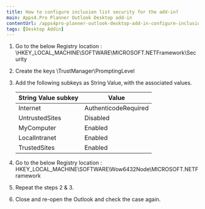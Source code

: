 ```yaml
---
title: How to configure inclusion list security for the add-in?
main: Apps4.Pro Planner Outlook Desktop add-in
contentUrl: /apps4pro-planner-outlook-desktop-add-in-configure-inclusion-list/
tags: [Desktop Addin]
---
```

1. Go to the below Registry location : \HKEY_LOCAL_MACHINE\SOFTWARE\MICROSOFT\.NETFramework\Security 

2. Create the keys \TrustManager\PromptingLevel 

3. Add the following subkeys as String Value, with the associated values. 

    | String Value subkey | Value                |
    | ------------------  | --------             |
    | Internet            | AuthenticodeRequired |
    | UntrustedSites      | Disabled             |
    | MyComputer          | Enabled              |
    | LocalIntranet       | Enabled              |
    | TrustedSites        | Enabled              |

4. Go to the below Registry location : HKEY_LOCAL_MACHINE\SOFTWARE\Wow6432Node\MICROSOFT\.NETFramework 

5. Repeat the steps 2 & 3. 

6. Close and re-open the Outlook and check the case again. 
